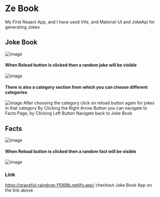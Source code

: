 # Ze Book

My First Reaact App, and I have used Vite, and Material-UI and JokeApi for generating Jokes

## Joke Book
![image](https://github.com/Harshit-here19/ZeBook/assets/125533407/9637766f-d981-46b5-80f2-b29a4f2f3beb)

#### When Reload button is clicked then a random joke will be visible
![image](https://github.com/Harshit-here19/ZeBook/assets/125533407/79e2295a-1525-46d5-99e5-bb975f5b63b0)

#### There is also a category section from which you can choose different categories
![image](https://github.com/Harshit-here19/ZeBook/assets/125533407/4e8584a8-44f8-447f-b5dc-66066f5ea303)
After choosing the category click on reload button again for jokes in that category
By Clicking the Right Arrow Button you can navigate to Facts Page, by Clicking Left Button Navigate 
back to Joke Book

## Facts 
![image](https://github.com/Harshit-here19/ZeBook/assets/125533407/6febae03-3ff7-43fc-ab06-f91298a1e879)

#### When Reload button is clicked then a random fact will be visible
![image](https://github.com/Harshit-here19/ZeBook/assets/125533407/026cbaf8-8961-4ec4-aefd-0ecf4eca632c)

### Link
https://graceful-raindrop-f1068b.netlify.app/
checkout Joke Book App on the link above

